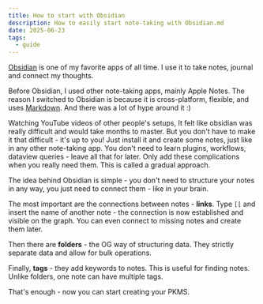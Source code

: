 ```yaml
---
title: How to start with Obsidian
description: How to easily start note-taking with Obsidian.md
date: 2025-06-23
tags:
  - guide
---
```


[Obsidian](https://obsidian.md/) is one of my favorite apps of all time.
I use it to take notes, journal and connect my thoughts.

Before Obsidian, I used other note-taking apps, mainly Apple Notes.
The reason I switched to Obsidian is because it is cross-platform, flexible,
and uses [Markdown](/posts/markdown-and-its-feautres).
And there was a lot of hype around it :)

Watching YouTube videos of other people's setups,
It felt like obsidian was really difficult and would take months to master.
But you don't have to make it that difficult - it's up to you!
Just install it and create some notes, just like in any other note-taking app.
You don't need to learn plugins, workflows, dataview queries - leave all that for later.
Only add these complications when you really need them.
This is called a gradual approach.

The idea behind Obsidian is simple - you don't need
to structure your notes in any way, you just need
to connect them - like in your brain.

The most important are the connections between notes - **links**.
Type `[[`
and insert the name of another note - the connection is now established and visible on the graph.
You can even connect to missing notes and create them later.

Then there are **folders** - the OG way of structuring data.
They strictly separate data and allow for bulk operations.

Finally, **tags** - they add keywords to notes.
This is useful for finding notes.
Unlike folders, one note can have multiple tags.

That's enough - now you can start creating your PKMS.
